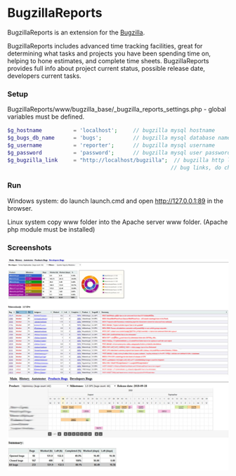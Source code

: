 # BugzillaReports
BugzillaReports is an extension for the [Bugzilla](https://www.bugzilla.org/).

BugzillaReports includes advanced time tracking facilities, great for determining what tasks 
and projects you have been spending time on, helping to hone estimates, and complete time sheets. 
BugzillaReports provides full info about project current status, possible release date, developers 
current tasks.
 
### Setup

BugzillaReports/www/bugzilla_base/_bugzilla_reports_settings.php - global variables must be defined.
 ```php
$g_hostname          = 'localhost';     // bugzilla mysql hostname 
$g_bugs_db_name      = 'bugs';          // bugzilla mysql database name
$g_username          = 'reporter';      // bugzilla mysql username 
$g_password          = 'password';      // bugzilla mysql user password
$g_bugzilla_link     = "http://localhost/bugzilla";  // bugzilla http link, used to generate <a href> 
                                                     // bug links, do check out generate_bug_link function   
``` 
### Run
Windows system: do launch launch.cmd and open http://127.0.0.1:89 in the browser.

Linux system copy www folder into the Apache server www folder. (Apache php module must be installed)

### Screenshots

![Alt text](/screenshots/bug_reports.jpg?raw=true "Optional Title")
![Alt text](/screenshots/product_report.jpg?raw=true "Optional Title")
 	
